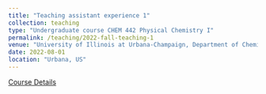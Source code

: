 ```yaml
---
title: "Teaching assistant experience 1"
collection: teaching
type: "Undergraduate course CHEM 442 Physical Chemistry I"
permalink: /teaching/2022-fall-teaching-1
venue: "University of Illinois at Urbana-Champaign, Department of Chemistry"
date: 2022-08-01
location: "Urbana, US"
---
```


[Course Details](https://sohirata.web.illinois.edu/sohirata/index.html)

<!-- 
Heading 1
======

Heading 2
======

Heading 3
====== -->